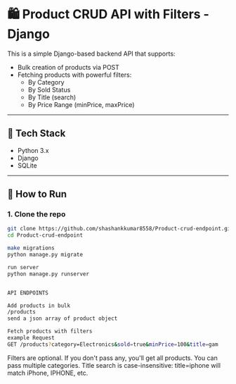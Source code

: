 # 🛍️ Product CRUD API with Filters - Django

This is a simple Django-based backend API that supports:

- Bulk creation of products via POST
- Fetching products with powerful filters:
  - By Category
  - By Sold Status
  - By Title (search)
  - By Price Range (minPrice, maxPrice)

---

## 🔧 Tech Stack

- Python 3.x
- Django
- SQLite

---

## 🚀 How to Run

### 1. Clone the repo

```bash
git clone https://github.com/shashankkumar8558/Product-crud-endpoint.git
cd Product-crud-endpoint

make migrations
python manage.py migrate

run server
python manage.py runserver


API ENDPOINTS

Add products in bulk
/products
send a json array of product object

Fetch products with filters
example Request
GET /products?category=Electronics&sold=true&minPrice=100&title=gam

```
Filters are optional. If you don't pass any, you'll get all products.
You can pass multiple categories.
Title search is case-insensitive: title=iphone will match iPhone, IPHONE, etc.
